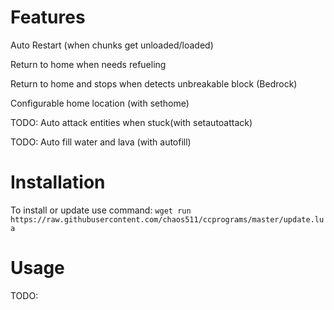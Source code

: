 # Features
Auto Restart (when chunks get unloaded/loaded)

Return to home when needs refueling
  
Return to home and stops when detects unbreakable block (Bedrock)
  
Configurable home location (with sethome)

TODO: Auto attack entities when stuck(with setautoattack)

TODO: Auto fill water and lava (with autofill)
 # Installation
To install or update use command:
`wget run https://raw.githubusercontent.com/chaos511/ccprograms/master/update.lua`

 # Usage
  TODO:

